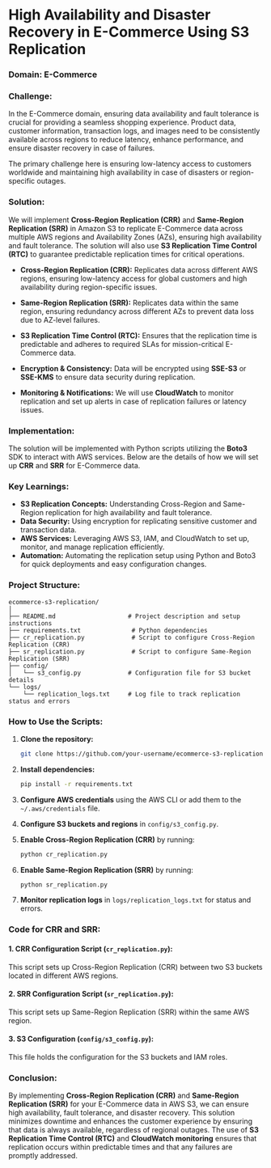 # **High Availability and Disaster Recovery in E-Commerce Using S3 Replication**

### Domain: **E-Commerce**

### Challenge:
In the E-Commerce domain, ensuring data availability and fault tolerance is crucial for providing a seamless shopping experience. Product data, customer information, transaction logs, and images need to be consistently available across regions to reduce latency, enhance performance, and ensure disaster recovery in case of failures.

The primary challenge here is ensuring low-latency access to customers worldwide and maintaining high availability in case of disasters or region-specific outages.

### Solution:
We will implement **Cross-Region Replication (CRR)** and **Same-Region Replication (SRR)** in Amazon S3 to replicate E-Commerce data across multiple AWS regions and Availability Zones (AZs), ensuring high availability and fault tolerance. The solution will also use **S3 Replication Time Control (RTC)** to guarantee predictable replication times for critical operations.

- **Cross-Region Replication (CRR):** Replicates data across different AWS regions, ensuring low-latency access for global customers and high availability during region-specific issues.
  
- **Same-Region Replication (SRR):** Replicates data within the same region, ensuring redundancy across different AZs to prevent data loss due to AZ-level failures.

- **S3 Replication Time Control (RTC):** Ensures that the replication time is predictable and adheres to required SLAs for mission-critical E-Commerce data.

- **Encryption & Consistency:** Data will be encrypted using **SSE-S3** or **SSE-KMS** to ensure data security during replication.

- **Monitoring & Notifications:** We will use **CloudWatch** to monitor replication and set up alerts in case of replication failures or latency issues.

### Implementation:
The solution will be implemented with Python scripts utilizing the **Boto3** SDK to interact with AWS services. Below are the details of how we will set up **CRR** and **SRR** for E-Commerce data.

### Key Learnings:
- **S3 Replication Concepts:** Understanding Cross-Region and Same-Region replication for high availability and fault tolerance.
- **Data Security:** Using encryption for replicating sensitive customer and transaction data.
- **AWS Services:** Leveraging AWS S3, IAM, and CloudWatch to set up, monitor, and manage replication efficiently.
- **Automation:** Automating the replication setup using Python and Boto3 for quick deployments and easy configuration changes.

### Project Structure:
```
ecommerce-s3-replication/
│
├── README.md                    # Project description and setup instructions
├── requirements.txt              # Python dependencies
├── cr_replication.py             # Script to configure Cross-Region Replication (CRR)
├── sr_replication.py             # Script to configure Same-Region Replication (SRR)
├── config/
│   └── s3_config.py             # Configuration file for S3 bucket details
└── logs/
    └── replication_logs.txt     # Log file to track replication status and errors
```

### How to Use the Scripts:
1. **Clone the repository:**
   ```bash
   git clone https://github.com/your-username/ecommerce-s3-replication.git
   ```

2. **Install dependencies:**
   ```bash
   pip install -r requirements.txt
   ```

3. **Configure AWS credentials** using the AWS CLI or add them to the `~/.aws/credentials` file.

4. **Configure S3 buckets and regions** in `config/s3_config.py`.

5. **Enable Cross-Region Replication (CRR)** by running:
   ```bash
   python cr_replication.py
   ```

6. **Enable Same-Region Replication (SRR)** by running:
   ```bash
   python sr_replication.py
   ```

7. **Monitor replication logs** in `logs/replication_logs.txt` for status and errors.

### Code for CRR and SRR:

#### 1. **CRR Configuration Script (`cr_replication.py`)**:

This script sets up Cross-Region Replication (CRR) between two S3 buckets located in different AWS regions.

#### 2. **SRR Configuration Script (`sr_replication.py`)**:

This script sets up Same-Region Replication (SRR) within the same AWS region.

#### 3. **S3 Configuration (`config/s3_config.py`)**:

This file holds the configuration for the S3 buckets and IAM roles.

### Conclusion:
By implementing **Cross-Region Replication (CRR)** and **Same-Region Replication (SRR)** for your E-Commerce data in AWS S3, we can ensure high availability, fault tolerance, and disaster recovery. This solution minimizes downtime and enhances the customer experience by ensuring that data is always available, regardless of regional outages. The use of **S3 Replication Time Control (RTC)** and **CloudWatch monitoring** ensures that replication occurs within predictable times and that any failures are promptly addressed.
